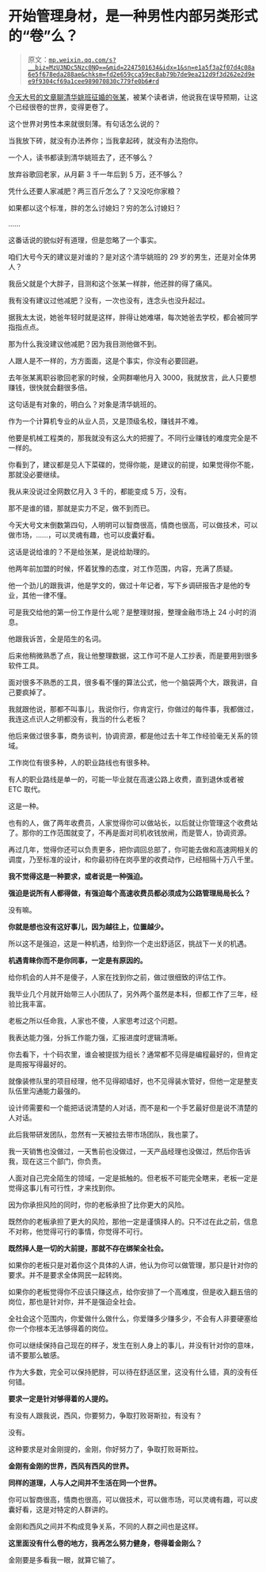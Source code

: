 # 开始管理身材，是一种男性内部另类形式的“卷”么？

> 原文：[`mp.weixin.qq.com/s?__biz=MzU3NDc5Nzc0NQ==&mid=2247501634&idx=1&sn=e1a5f3a2f07d4c08a6e5f678eda288ae&chksm=fd2e659cca59ec8ab79b7de9ea212d9f3d262e2d9ee9f9304cf69a1cee989070830c779fe0b6#rd`](http://mp.weixin.qq.com/s?__biz=MzU3NDc5Nzc0NQ==&mid=2247501634&idx=1&sn=e1a5f3a2f07d4c08a6e5f678eda288ae&chksm=fd2e659cca59ec8ab79b7de9ea212d9f3d262e2d9ee9f9304cf69a1cee989070830c779fe0b6#rd)

[今天大号的文章聊清华姚班征婚的张某](https://mp.weixin.qq.com/s?__biz=MzU0MjYwNDU2Mw==&mid=2247497837&idx=1&sn=4e163c964fd575f4ca284fb007d8fbdf&chksm=fb1a9411cc6d1d07302c181c0cd0cb78838743d55afa38448f7545121d53abf993b20d607881&token=1041847365&lang=zh_CN&scene=21#wechat_redirect)，被某个读者讲，他说我在误导预期，让这个已经很卷的世界，变得更卷了。 

这个世界对男性本来就很刻薄。有句话怎么说的？ 

当我放下砖，就没有办法养你；当我拿起砖，就没有办法抱你。

一个人，读书都读到清华姚班去了，还不够么？ 

放弃谷歌回老家，从月薪 3 千一年后到 5 万，还不够么？

凭什么还要人家减肥？两三百斤怎么了？又没吃你家粮？ 

如果都以这个标准，胖的怎么讨媳妇？穷的怎么讨媳妇？ 

...... 

这番话说的貌似好有道理，但是忽略了一个事实。 

咱们大号今天的建议是对谁的？是对这个清华姚班的 29 岁的男生，还是对全体男人？

我岳父就是个大胖子，目测和这个张某一样胖，他还胖的得了痛风。 

我有没有建议过他减肥？没有，一次也没有，连念头也没升起过。

据我太太说，她爸年轻时就是这样，胖得让她难堪，每次她爸去学校，都会被同学指指点点。 

那为什么我没建议他减肥？因为我目测他做不到。

人跟人是不一样的，方方面面，这是个事实，你没有必要回避。 

去年张某离职谷歌回老家的时候，全网群嘲他月入 3000，我就放言，此人只要想赚钱，很快就会翻很多倍。 

这句话是有对象的，明白么？对象是清华姚班的。 

作为一个计算机专业的从业人员，又是顶级名校，赚钱并不难。

他要是机械工程类的，那我就没有这么大的把握了。不同行业赚钱的难度完全是不一样的。

你看到了，建议都是见人下菜碟的，觉得你能，是建议的前提，如果觉得你不能，那就没必要继续。

我从来没说过全网数亿月入 3 千的，都能变成 5 万，没有。

那不是谁的错，那就是实力不足，做不到而已。

今天大号文末倒数第四句，人明明可以智商很高，情商也很高，可以做技术，可以做市场，......，可以灵魂有趣，也可以皮囊好看。

这话是说给谁的？不是给张某，是说给助理的。 

他两年前加盟的时候，怀着犹豫的态度，对工作范围，内容，充满了质疑。 

他一个劲儿的跟我讲，他是学文的，做过十年记者，写下乡调研报告才是他的专业，其他一律不懂。

可是我交给他的第一份工作是什么呢？是整理财报，整理金融市场上 24 小时的消息。

他跟我诉苦，全是陌生的名词。 

后来他稍微熟悉了点，我让他整理数据，这工作可不是人工抄表，而是要用到很多软件工具。 

面对很多不熟悉的工具，很多看不懂的算法公式，他一个脑袋两个大，跟我讲，自己要疯掉了。 

我就跟他说，那都不叫事儿，我说你行，你肯定行，你做过的每件事，我都做过，我连这点识人之明都没有，我当的什么老板？ 

他后来做过很多事，商务谈判，协调资源，都是他过去十年工作经验毫无关系的领域。

工作岗位有很多种，人的职业路线也有很多种。 

有人的职业路线是单一的，可能一毕业就在高速公路上收费，直到退休或者被 ETC 取代。 

这是一种。 

也有的人，做了两年收费员，人家觉得你可以做站长，以后就让你管理这个收费站了。那你的工作范围就变了，不再是面对司机收钱放闸，而是管人，协调资源。

再过几年，觉得你还可以负责更多，把你调回总部了，你可能去做和高速网相关的调度，乃至标准的设计，和你最初待在岗亭里的收费动作，已经相隔十万八千里。

**我不觉得这是一种要求，或者说是一种强迫。**

**强迫是说所有人都得做，有强迫每个高速收费员都必须成为公路管理局局长么？** 

没有嘛。

**你就是想也没有这好事儿，因为越往上，位置越少。** 

所以这不是强迫，这是一种机遇，给到你一个走出舒适区，挑战下一关的机遇。

**机遇青睐你而不是你同事，一定是有原因的。**

给你机会的人并不是傻子，人家在找到你之前，做过很细致的评估工作。 

我毕业几个月就开始带三人小团队了，另外两个虽然是本科，但都工作了三年，经验比我丰富。 

老板之所以任命我，人家也不傻，人家思考过这个问题。 

我表达能力强，分拆工作能力强，汇报进度时逻辑清晰。

你去看下，十个码农里，谁会被提拔为组长？通常都不见得是编程最好的，但肯定是周报写得最好的。 

就像装修队里的项目经理，他不见得砌墙好，也不见得装水管好，但他一定是整支队伍里沟通能力最强的。 

设计师需要和一个能把话说清楚的人对话，而不是和一个手艺最好但是说不清楚的人对话。 

此后我带研发团队，忽然有一天被拉去带市场团队，我也蒙了。 

我一天销售也没做过，一天售前也没做过，一天产品经理也没做过，然后你告诉我，现在这三个部门，你负责。 

人面对自己完全陌生的领域，一定是抵触的。但老板不可能完全瞎来，老板一定是觉得这事儿有可行性，才来找到你。 

因为你承担风险的同时，你的老板承担了比你更大的风险。 

既然你的老板承担了更大的风险，那他一定是谨慎择人的。只不过在此之前，信息不对称，他觉得可行的事情，你觉得不可行。 

**既然择人是一切的大前提，那就不存在绑架全社会。** 

如果你的老板只是对着你这个具体的人讲，他认为你可以做管理，那只是针对你的要求。并不是要求全体网民一起转岗。

如果你的老板觉得你不应该只赚这点，给你安排了一个高难度，但是收入翻五倍的岗位，那也是针对你，并不是强迫全社会。 

全社会这个范围内，你爱做什么做什么，你爱赚多少赚多少，不会有人非要硬塞给你一个你根本无法够得着的岗位。 

你可以继续保持自己现在的样子，发生在别人身上的事儿，并没有针对你的意味，请不要那么敏感。 

作为大多数，完全可以保持肥胖，可以待在舒适区里，这没有什么错，真的没有任何错。

**要求一定是针对够得着的人提的。** 

有没有人跟我说，西风，你要努力，争取打败哥斯拉，有没有？ 

没有。

这种要求是对金刚提的，金刚，你好努力了，争取打败哥斯拉。 

**金刚有金刚的世界，西风有西风的世界。**

**同样的道理，人与人之间并不生活在同一个世界。** 

你可以智商很高，情商也很高，可以做技术，可以做市场，可以灵魂有趣，可以皮囊好看，这是对特定的人群讲的。 

金刚和西风之间并不构成竞争关系，不同的人群之间也是这样。 

**这里面没有什么卷的地方，我再怎么努力健身，卷得着金刚么？** 

金刚要是多看我一眼，就算它输了。